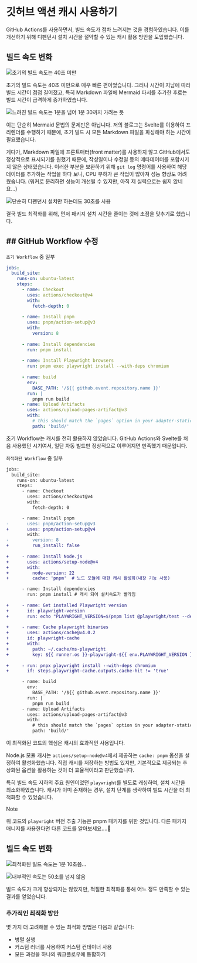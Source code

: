# 깃허브 액션 캐시 사용하기

GitHub Actions를 사용하면서, 빌드 속도가 점차 느려지는 것을 경험하였습니다. 이를 개선하기 위해 디펜던시 설치 시간을 절약할 수 있는 캐시 활용 방안을 도입했습니다.

## 빌드 속도 변화

![초기의 빌드 속도는 40초 미만](/static/resources/usging-cache-on-github-action-20240815232353052.png)

초기의 빌드 속도는 40초 미만으로 매우 빠른 편이었습니다. 그러나 시간이 지남에 따라 빌드 시간이 점점 길어졌고, 특히 Markdown 파일에 Mermaid 파서를 추가한 후로는 빌드 시간이 급격하게 증가하였습니다.

![느려진 빌드 속도는 1분을 넘어 1분 30까지 가려는 듯](/static/resources/usging-cache-on-github-action-20240815232537900.png)

이는 단순히 Mermaid 문법의 문제만은 아닙니다. 저의 블로그는 Svelte를 이용하여 프리렌더를 수행하기 때문에, 초기 빌드 시 모든 Markdown 파일을 파싱해야 하는 시간이 필요했습니다.

게다가, Markdown 파일에 프론트매터(front matter)를 사용하지 않고 GitHub에서도 정상적으로 표시되기를 원했기 때문에, 작성일이나 수정일 등의 메타데이터를 포함시키지 않은 상태였습니다. 이러한 부분을 보완하기 위해 `git log` 명령어를 사용하여 해당 데이터를 추가하는 작업을 하다 보니, CPU 부하가 큰 작업이 많아져 성능 향상도 어려웠습니다. (워커로 분리하면 성능이 개선될 수 있지만, 아직 제 실력으로는 쉽지 않네요...)

![단순히 디펜던시 설치만 하는데도 30초를 사용](/static/resources/usging-cache-on-github-action-20240815233139668.png)

결국 빌드 최적화를 위해, 먼저 패키지 설치 시간을 줄이는 것에 초점을 맞추기로 했습니다.

## ## GitHub Workflow 수정

`초기 Workflow` 중 일부
```yml
jobs:  
  build_site:  
    runs-on: ubuntu-latest  
    steps:  
      - name: Checkout  
        uses: actions/checkout@v4  
        with:  
          fetch-depth: 0  
  
      - name: Install pnpm  
        uses: pnpm/action-setup@v3  
        with:  
          version: 8  
  
      - name: Install dependencies  
        run: pnpm install  
  
      - name: Install Playwright browsers  
        run: pnpm exec playwright install --with-deps chromium  
  
      - name: build  
        env:  
          BASE_PATH: '/${{ github.event.repository.name }}'  
        run: |  
          pnpm run build  
      - name: Upload Artifacts  
        uses: actions/upload-pages-artifact@v3  
        with:  
          # this should match the `pages` option in your adapter-static options  
          path: 'build/'  
```

초기 Workflow는 캐시를 전혀 활용하지 않았습니다. GitHub Actions와 Svelte를 처음 사용했던 시기여서, 일단 자동 빌드만 정상적으로 이루어지면 만족했기 때문입니다.

`최적화된 Workflow` 중 일부

```diff
jobs:  
  build_site:  
    runs-on: ubuntu-latest  
    steps:  
      - name: Checkout  
        uses: actions/checkout@v4  
        with:  
          fetch-depth: 0  

	  - name: Install pnpm  
-       uses: pnpm/action-setup@v3  
+       uses: pnpm/action-setup@v4  
        with:  
-         version: 8
+         run_install: false  
  
+     - name: Install Node.js  
+       uses: actions/setup-node@v4  
+       with:  
+         node-version: 22  
+         cache: 'pnpm'  # 노드 모듈에 대한 캐시 활성화(내장 기능 사용)

      - name: Install dependencies
        run: pnpm install # 캐시 되어 설치속도가 빨라짐
  
+     - name: Get installed Playwright version  
+       id: playwright-version  
+       run: echo "PLAYWRIGHT_VERSION=$(pnpm list @playwright/test --depth=0 | grep @playwright/test | awk '{print $2}')" >> $GITHUB_ENV
  
+     - name: Cache playwright binaries  
+       uses: actions/cache@v4.0.2
+       id: playwright-cache  
+       with:  
+         path: ~/.cache/ms-playwright          
+         key: ${{ runner.os }}-playwright-${{ env.PLAYWRIGHT_VERSION }}  
  
+     - run: pnpx playwright install --with-deps chromium  
+       if: steps.playwright-cache.outputs.cache-hit != 'true'  

      - name: build  
        env:  
          BASE_PATH: '/${{ github.event.repository.name }}'  
        run: |  
          pnpm run build  
      - name: Upload Artifacts  
        uses: actions/upload-pages-artifact@v3  
        with:  
          # this should match the `pages` option in your adapter-static options  
          path: 'build/'
```

이 최적화된 코드의 핵심은 캐시의 효과적인 사용입니다.

Node.js 모듈 캐시는 `actions/setup-node@v4`에서 제공하는 `cache: pnpm` 옵션을 설정하여 활성화했습니다. 직접 캐시를 저장하는 방법도 있지만, 기본적으로 제공되는 추상화된 옵션을 활용하는 것이 더 효율적이라고 판단했습니다.

특히 빌드 속도 저하의 주요 원인이었던 `playwright`를 별도로 캐싱하여, 설치 시간을 최소화하였습니다. 캐시가 이미 존재하는 경우, 설치 단계를 생략하여 빌드 시간을 더 최적화할 수 있었습니다.

> [!note]
> 위 코드의 `playwright` 버전 추출 기능은 pnpm 패키지를 위한 것입니다. 다른 패키지 매니저를 사용한다면 다른 코드를 알아보세요....🥲
## 빌드 속도 변화

![최적화된 빌드 속도는 1분 10초쯤...](/static/resources/usging-cache-on-github-action-20240816000140052.png)

![내부적인 속도는 50초를 넘지 않음](/static/resources/usging-cache-on-github-action-20240816000251502.png)

빌드 속도가 크게 향상되지는 않았지만, 적절한 최적화를 통해 어느 정도 만족할 수 있는 결과를 얻었습니다.

### 추가적인 최적화 방안

몇 가지 더 고려해볼 수 있는 최적화 방법은 다음과 같습니다:

- 병렬 실행
- 커스텀 러너를 사용하여 커스텀 컨테이너 사용
- 모든 과정을 하나의 워크플로우에 통합하기
